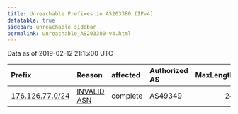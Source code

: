```yaml
---
title: Unreachable Prefixes in AS203380 (IPv4)
datatable: true
sidebar: unreachable_sidebar
permalink: unreachable_AS203380-v4.html
---
```


Data as of 2019-02-12 21:15:00 UTC


<div class="datatable-begin"></div>

| Prefix                                                   | Reason                                                                                                  | affected   | Authorized AS   |   MaxLength | Anchor                                         |   unreachable /24s |
|:---------------------------------------------------------|:--------------------------------------------------------------------------------------------------------|:-----------|:----------------|------------:|:-----------------------------------------------|-------------------:|
| [176.126.77.0/24](https://stat.ripe.net/176.126.77.0/24) | [INVALID ASN](https://rpki-validator.ripe.net/announcement-preview?asn=AS203380&prefix=176.126.77.0/24) | complete   | AS49349         |          24 | [RIPE](unreachable_RIPE_NCC_RPKI_Root-v4.html) |                  1 |

<div class="datatable-end"></div>